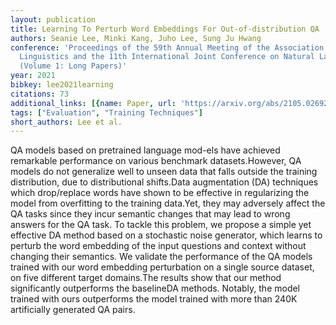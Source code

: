 ```yaml
---
layout: publication
title: Learning To Perturb Word Embeddings For Out-of-distribution QA
authors: Seanie Lee, Minki Kang, Juho Lee, Sung Ju Hwang
conference: 'Proceedings of the 59th Annual Meeting of the Association for Computational
  Linguistics and the 11th International Joint Conference on Natural Language Processing
  (Volume 1: Long Papers)'
year: 2021
bibkey: lee2021learning
citations: 73
additional_links: [{name: Paper, url: 'https://arxiv.org/abs/2105.02692'}]
tags: ["Evaluation", "Training Techniques"]
short_authors: Lee et al.
---
```

QA models based on pretrained language mod-els have achieved remarkable
performance on various benchmark datasets.However, QA models do not generalize
well to unseen data that falls outside the training distribution, due to
distributional shifts.Data augmentation (DA) techniques which drop/replace
words have shown to be effective in regularizing the model from overfitting to
the training data.Yet, they may adversely affect the QA tasks since they incur
semantic changes that may lead to wrong answers for the QA task. To tackle this
problem, we propose a simple yet effective DA method based on a stochastic
noise generator, which learns to perturb the word embedding of the input
questions and context without changing their semantics. We validate the
performance of the QA models trained with our word embedding perturbation on a
single source dataset, on five different target domains.The results show that
our method significantly outperforms the baselineDA methods. Notably, the model
trained with ours outperforms the model trained with more than 240K
artificially generated QA pairs.